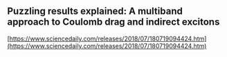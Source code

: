 ## Puzzling results explained: A multiband approach to Coulomb drag and indirect excitons
  
  [https://www.sciencedaily.com/releases/2018/07/180719094424.htm](https://www.sciencedaily.com/releases/2018/07/180719094424.htm)